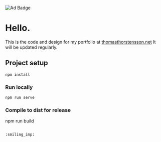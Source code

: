 
![Ad Badge](https://https://img.shields.io/badge/vue-portfolio-yellowgreen)

# Hello.


This is the code and design for my portfolio at [thomasthorstensson.net](https://thomasthorstensson.net)
It will be updated regularly.

## Project setup
```
npm install
```

### Run locally
```
npm run serve
```

### Compile to dist for release

npm run build
```

:smiling_imp:


